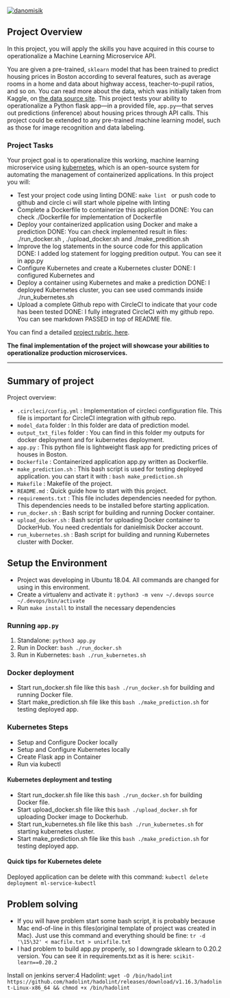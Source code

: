 [![danomisik](https://circleci.com/gh/danomisik/ml-microservice-kubernetes.svg?style=svg)](https://circleci.com/gh/danomisik/ml-microservice-kubernetes)

## Project Overview

In this project, you will apply the skills you have acquired in this course to operationalize a Machine Learning Microservice API. 

You are given a pre-trained, `sklearn` model that has been trained to predict housing prices in Boston according to several features, such as average rooms in a home and data about highway access, teacher-to-pupil ratios, and so on. You can read more about the data, which was initially taken from Kaggle, on [the data source site](https://www.kaggle.com/c/boston-housing). This project tests your ability to operationalize a Python flask app—in a provided file, `app.py`—that serves out predictions (inference) about housing prices through API calls. This project could be extended to any pre-trained machine learning model, such as those for image recognition and data labeling.

### Project Tasks

Your project goal is to operationalize this working, machine learning microservice using [kubernetes](https://kubernetes.io/), which is an open-source system for automating the management of containerized applications. In this project you will:
* Test your project code using linting
DONE: `make lint ` or push code to github and circle ci will start whole pipelne with linting
* Complete a Dockerfile to containerize this application
DONE: You can check ./Dockerfile for implementation of Dockerfile
* Deploy your containerized application using Docker and make a prediction
DONE: You can check implemented result in files: ./run_docker.sh , ./upload_docker.sh and ./make_predition.sh
* Improve the log statements in the source code for this application
DONE: I added log statement for logging predition output. You can see it in app.py
* Configure Kubernetes and create a Kubernetes cluster
DONE: I configured Kubernetes and 
* Deploy a container using Kubernetes and make a prediction
DONE: I deployed Kubernetes cluster, you can see used commands inside ./run_kubernetes.sh
* Upload a complete Github repo with CircleCI to indicate that your code has been tested
DONE: I fully integrated CircleCI with my github repo. You can see markdown PASSED in top of README file.

You can find a detailed [project rubric, here](https://review.udacity.com/#!/rubrics/2576/view).

**The final implementation of the project will showcase your abilities to operationalize production microservices.**

---
## Summary of project

Project overview:
* `.circleci/config.yml` : Implementation of circleci configuration file. This file is important for CircleCI integration with github repo.
* `model_data` folder : In this folder are data of prediction model.
* `output_txt_files` folder : You can find in this folder my outputs for docker deployment and for kubernetes deployment.
* `app.py` : This python file is lightweight flask app for predicting prices of houses in Boston. 
* `Dockerfile` : Containerized application app.py written as Dockerfile.
* `make_prediction.sh` : This bash script is used for testing deployed application. you can start it with : `bash make_prediction.sh`
* `Makefile` : Makefile of the project.
* `README.md` : Quick guide how to start with this project.
* `requirements.txt` : This file includes dependencies needed for python. This dependencies needs to be installed before starting application.
* `run_docker.sh` : Bash script for building and running Docker container.
* `upload_docker.sh` : Bash script for uploading Docker container to DockerHub. You need credentials for danielmisik Docker account.
* `run_kubernetes.sh` : Bash script for building and running Kubernetes cluster with Docker.



## Setup the Environment

* Project was developing in Ubuntu 18.04. All commands are changed for using in this environment.
* Create a virtualenv and activate it : `python3 -m venv ~/.devops` `source ~/.devops/bin/activate`
* Run `make install` to install the necessary dependencies

### Running `app.py`

1. Standalone:  `python3 app.py`
2. Run in Docker:  `bash ./run_docker.sh`
3. Run in Kubernetes:  `bash ./run_kubernetes.sh`


### Docker deployment

* Start run_docker.sh file like this `bash ./run_docker.sh` for building and running Docker file.
* Start make_prediction.sh file like this `bash ./make_prediction.sh` for testing deployed app.

### Kubernetes Steps

* Setup and Configure Docker locally
* Setup and Configure Kubernetes locally
* Create Flask app in Container
* Run via kubectl

#### Kubernetes deployment and testing

* Start run_docker.sh file like this `bash ./run_docker.sh` for building Docker file.
* Start upload_docker.sh file like this `bash ./upload_docker.sh` for uploading Docker image to Dockerhub.
* Start run_kubernetes.sh file like this `bash ./run_kubernetes.sh` for starting kubernetes cluster.
* Start make_prediction.sh file like this `bash ./make_prediction.sh` for testing deployed app.

#### Quick tips for Kubernetes delete

Deployed application can be delete with this command: `kubectl delete deployment ml-service-kubectl`

## Problem solving
* If you will have problem start some bash script, it is probably because  Mac end-of-line in this files(original template of project was created in Mac). Just use this command and everything should be fine: `tr -d '\15\32' < macfile.txt > unixfile.txt`
* I had problem to build app.py properly, so I downgrade sklearn to 0.20.2 version. You can see it in requirements.txt as it is here: `scikit-learn==0.20.2`




Install on jenkins server:4
Hadolint: `wget -O /bin/hadolint https://github.com/hadolint/hadolint/releases/download/v1.16.3/hadolint-Linux-x86_64 && chmod +x /bin/hadolint`






